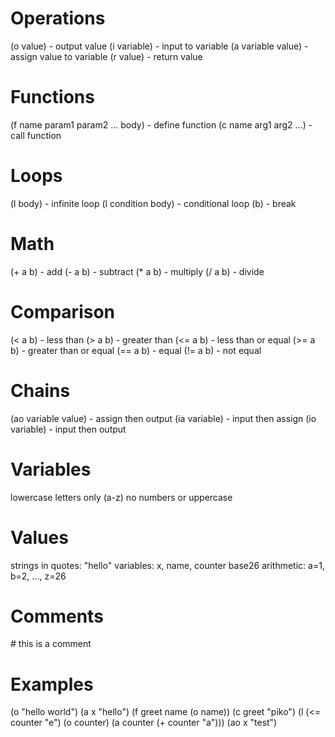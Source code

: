 # Operations

(o value) - output value
(i variable) - input to variable
(a variable value) - assign value to variable
(r value) - return value

# Functions

(f name param1 param2 ... body) - define function
(c name arg1 arg2 ...) - call function

# Loops

(l body) - infinite loop
(l condition body) - conditional loop
(b) - break

# Math

(+ a b) - add
(- a b) - subtract
(* a b) - multiply
(/ a b) - divide

# Comparison

(< a b) - less than
(> a b) - greater than
(<= a b) - less than or equal
(>= a b) - greater than or equal
(== a b) - equal
(!= a b) - not equal

# Chains

(ao variable value) - assign then output
(ia variable) - input then assign
(io variable) - input then output

# Variables

lowercase letters only (a-z)
no numbers or uppercase

# Values

strings in quotes: "hello"
variables: x, name, counter
base26 arithmetic: a=1, b=2, ..., z=26

# Comments

\# this is a comment

# Examples

(o "hello world")
(a x "hello")
(f greet name (o name))
(c greet "piko")
(l (<= counter "e") (o counter) (a counter (+ counter "a")))
(ao x "test")